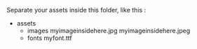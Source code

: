 Separate your assets inside this folder, like this :

- assets
  - images
    myimageinsidehere.jpg
    myimageinsidehere.jpeg
  - fonts
    myfont.ttf